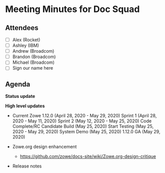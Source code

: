 # Meeting Minutes for Doc Squad

## Attendees

- [ ] Alex (Rocket) 
- [ ] Ashley (IBM)
- [ ] Andrew (Broadcom) 
- [ ] Brandon (Broadcom)
- [ ] Michael (Broadcom)
- [ ] Sign our name here

## Agenda 

**Status update** 

**High level updates**
- Current Zowe 1.12.0 (April 28, 2020 - May 29, 2020) Sprint 1 (April 28, 2020 - May 11, 2020) Sprint 2 (May 12, 2020 - May 25, 2020) Code Complete/RC Candidate Build (May 25, 2020) Start Testing (May 25, 2020 - May 29, 2020) System Demo (May 25, 2020) 1.12.0 GA (May 29, 2020)

- Zowe.org design enhancement
  - https://github.com/zowe/docs-site/wiki/Zowe.org-design-critique 
   
- Release notes 













